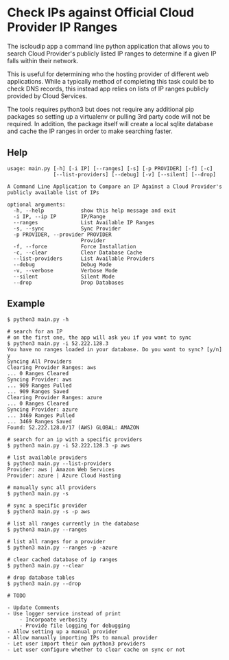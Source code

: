 # Check IPs against Official Cloud Provider IP Ranges

The iscloudip app a command line python application that allows you to search Cloud Provider's publicly listed IP ranges to determine if a given IP falls within their network.

This is useful for determining who the hosting provider of different web applications. While a typically method of completing this task could be to check DNS records, this instead app relies on lists of IP ranges publicly provided by Cloud Services.

The tools requires python3 but does not require any additional pip packages so setting up a virtualenv or pulling 3rd party code will not be required. In addition, the package itself will create a local sqlite database and cache the IP ranges in order to make searching faster.


## Help

```
usage: main.py [-h] [-i IP] [--ranges] [-s] [-p PROVIDER] [-f] [-c]
               [--list-providers] [--debug] [-v] [--silent] [--drop]

A Command Line Application to Compare an IP Against a Cloud Provider's publicly available list of IPs

optional arguments:
  -h, --help            show this help message and exit
  -i IP, --ip IP        IP/Range
  --ranges              List Available IP Ranges
  -s, --sync            Sync Provider
  -p PROVIDER, --provider PROVIDER
                        Provider
  -f, --force           Force Installation
  -c, --clear           Clear Database Cache
  --list-providers      List Available Providers
  --debug               Debug Mode
  -v, --verbose         Verbose Mode
  --silent              Silent Mode
  --drop                Drop Databases
  ```

## Example

```
$ python3 main.py -h

# search for an IP
# on the first one, the app will ask you if you want to sync
$ python3 main.py -i 52.222.128.3
You have no ranges loaded in your database. Do you want to sync? [y/n] y
Syncing All Providers
Clearing Provider Ranges: aws
... 0 Ranges Cleared
Syncing Provider: aws
... 909 Ranges Pulled
... 909 Ranges Saved
Clearing Provider Ranges: azure
... 0 Ranges Cleared
Syncing Provider: azure
... 3469 Ranges Pulled
... 3469 Ranges Saved
Found: 52.222.128.0/17 (AWS) GLOBAL: AMAZON

# search for an ip with a specific providers
$ python3 main.py -i 52.222.128.3 -p aws

# list available providers
$ python3 main.py --list-providers
Provider: aws | Amazon Web Services
Provider: azure | Azure Cloud Hosting

# manually sync all providers
$ python3 main.py -s

# sync a specific provider
$ python3 main.py -s -p aws

# list all ranges currently in the database
$ python3 main.py --ranges

# list all ranges for a provider
$ python3 main.py --ranges -p -azure

# clear cached database of ip ranges
$ python3 main.py --clear

# drop database tables
$ python3 main.py --drop

# TODO

- Update Comments
- Use logger service instead of print
    - Incorpoate verbosity
    - Provide file logging for debugging
- Allow setting up a manual provider
- Allow manually importing IPs to manual provider
- Let user import their own python3 providers
- Let user configure whether to clear cache on sync or not
```
